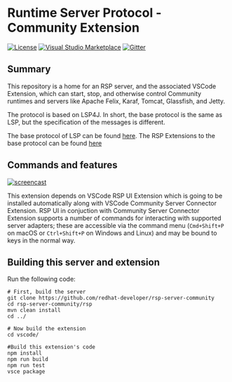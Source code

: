 # Runtime Server Protocol - Community Extension

[![License](https://img.shields.io/badge/license-EPLv2.0-brightgreen.svg)](https://github.com/redhat-developer/rsp-server-community/blob/master/README.md)
[![Visual Studio Marketplace](https://vsmarketplacebadge.apphb.com/version/redhat.vscode-server-connector.svg)](https://marketplace.visualstudio.com/items?itemName=redhat.vscode-community-server-connector)
[![Gitter](https://badges.gitter.im/redhat-developer/server-connector.svg)](https://gitter.im/redhat-developer/server-connector?utm_source=badge&utm_medium=badge&utm_campaign=pr-badge)


## Summary

This repository is a home for an RSP server, and the associated VSCode Extension, which can start, stop, and otherwise control Community runtimes and servers like Apache Felix, Karaf, Tomcat, Glassfish, and Jetty. 

The protocol is based on LSP4J. In short, the base protocol is the same as LSP, but the specification of the messages is different. 

The base protocol of LSP can be found [here](https://microsoft.github.io/language-server-protocol/specification). 
The RSP Extensions to the base protocol can be found [here](https://github.com/redhat-developer/rsp-server/blob/master/schema/src/main/resources/schemaMD/specification.md)


## Commands and features

[![ screencast ](https://img.youtube.com/vi/8JIcEzoPhlE/hqdefault.jpg)](https://youtu.be/8JIcEzoPhlE)

This extension depends on VSCode RSP UI Extension which is going to be installed automatically along with VSCode Community Server Connector Extension. RSP UI in conjuction with Community Server Connector Extension supports a number of commands for interacting with supported server adapters; these are accessible via the command menu (`Cmd+Shift+P` on macOS or `Ctrl+Shift+P` on Windows and Linux) and may be bound to keys in the normal way.




## Building this server and extension

Run the following code:

    # First, build the server
    git clone https://github.com/redhat-developer/rsp-server-community
    cd rsp-server-community/rsp
    mvn clean install
    cd ../

    # Now build the extension
    cd vscode/

    #Build this extension's code
    npm install
    npm run build
    npm run test
    vsce package


